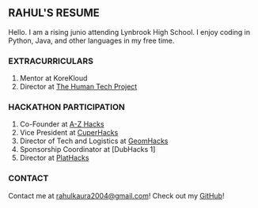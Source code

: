 ## RAHUL'S RESUME

Hello. I am a rising junio attending Lynbrook High School. I enjoy coding in Python, Java, and other languages in my free time. 

### EXTRACURRICULARS

1. Mentor at KoreKloud
2. Director at [The Human Tech Project](https://thehumantechproject.org)

### HACKATHON PARTICIPATION

1. Co-Founder at [A-Z Hacks](https://www.a-zhacks.com)
2. Vice President at [CuperHacks](https://cuperhacks.tk)
3. Director of Tech and Logistics at [GeomHacks](https://geomhacks.com)
4. Sponsorship Coordinator at [DubHacks 1]
5. Director at [PlatHacks](plathacks.github.io)


### CONTACT

Contact me at [rahulkaura2004@gmail.com](rahulkaura2004@gmail.com)!
Check out my [GitHub](https://github.com/Rahul-Kaura)!
